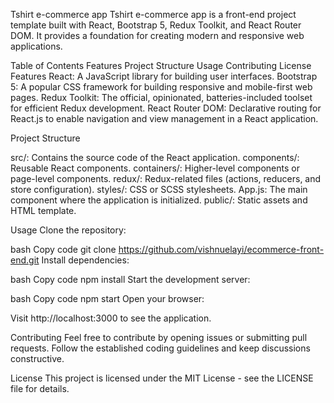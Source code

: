 Tshirt e-commerce app
Tshirt e-commerce app is a front-end project template built with React, Bootstrap 5, Redux Toolkit, and React Router DOM. It provides a foundation for creating modern and responsive web applications.

Table of Contents
Features
Project Structure
Usage
Contributing
License
Features
React: A JavaScript library for building user interfaces.
Bootstrap 5: A popular CSS framework for building responsive and mobile-first web pages.
Redux Toolkit: The official, opinionated, batteries-included toolset for efficient Redux development.
React Router DOM: Declarative routing for React.js to enable navigation and view management in a React application.

Project Structure

src/: Contains the source code of the React application.
components/: Reusable React components.
containers/: Higher-level components or page-level components.
redux/: Redux-related files (actions, reducers, and store configuration).
styles/: CSS or SCSS stylesheets.
App.js: The main component where the application is initialized.
public/: Static assets and HTML template.

Usage
Clone the repository:

bash
Copy code
git clone https://github.com/vishnuelayi/ecommerce-front-end.git
Install dependencies:

bash
Copy code
npm install
Start the development server:

bash
Copy code
npm start
Open your browser:

Visit http://localhost:3000 to see the application.

Contributing
Feel free to contribute by opening issues or submitting pull requests. Follow the established coding guidelines and keep discussions constructive.

License
This project is licensed under the MIT License - see the LICENSE file for details.

